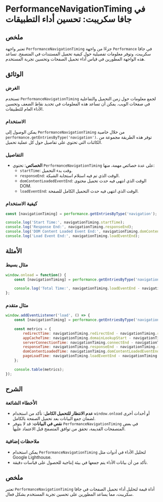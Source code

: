 <!--
Meta Description: # PerformanceNavigationTiming في جافا سكريبت: تحسين أداء التطبيقات ## ملخص تعتبر واجهة `PerformanceNavigationTiming` جزءًا من واجهة `Performance` في ج...
Meta Keywords: navigationtiming, performancenavigationtiming, تحميل, console, performance
-->

# PerformanceNavigationTiming في جافا سكريبت: تحسين أداء التطبيقات

## ملخص
تعتبر واجهة `PerformanceNavigationTiming` جزءًا من واجهة `Performance` في جافا سكريبت، وتوفر معلومات تفصيلية حول كيفية تحميل المستندات في المتصفح. تساعد هذه الواجهة المطورين في قياس أداء تحميل الصفحات وتحسين تجربة المستخدم.

## الوثائق
### الغرض
تستخدم `PerformanceNavigationTiming` لجمع معلومات حول زمن التحميل والتفاعلية في صفحات الويب. يمكن أن تساعد هذه المعلومات في تحديد نقاط الضعف وتحسين الأداء العام للتطبيقات.

### الاستخدام
يمكن الوصول إلى `PerformanceNavigationTiming` من خلال خاصية `performance.getEntriesByType('navigation')`. توفر هذه الطريقة مجموعة من الكائنات التي تحتوي على تفاصيل حول كل عملية تحميل.

### التفاصيل
- **الخصائص**: تحتوي `PerformanceNavigationTiming` على عدة خصائص مهمة، منها:
  - `startTime`: وقت بدء التحميل.
  - `responseEnd`: الوقت الذي تم فيه استلام استجابة الشبكة.
  - `domContentLoadedEventEnd`: الوقت الذي انتهى فيه حدث تحميل محتوى DOM.
  - `loadEventEnd`: الوقت الذي انتهى فيه حدث التحميل الكامل للصفحة.

### كيفية الاستخدام
```javascript
const [navigationTiming] = performance.getEntriesByType('navigation');

console.log('Start Time:', navigationTiming.startTime);
console.log('Response End:', navigationTiming.responseEnd);
console.log('DOM Content Loaded Event End:', navigationTiming.domContentLoadedEventEnd);
console.log('Load Event End:', navigationTiming.loadEventEnd);
```

## الأمثلة
### مثال بسيط
```javascript
window.onload = function() {
    const [navigationTiming] = performance.getEntriesByType('navigation');
    
    console.log('Total Time:', navigationTiming.loadEventEnd - navigationTiming.startTime);
};
```

### مثال متقدم
```javascript
window.addEventListener('load', () => {
    const [navigationTiming] = performance.getEntriesByType('navigation');
    
    const metrics = {
        redirectTime: navigationTiming.redirectEnd - navigationTiming.redirectStart,
        appCacheTime: navigationTiming.domainLookupStart - navigationTiming.fetchStart,
        serverConnectionTime: navigationTiming.connectEnd - navigationTiming.connectStart,
        responseTime: navigationTiming.responseEnd - navigationTiming.responseStart,
        domContentLoadedTime: navigationTiming.domContentLoadedEventEnd - navigationTiming.fetchStart,
        pageLoadTime: navigationTiming.loadEventEnd - navigationTiming.fetchStart
    };
    
    console.table(metrics);
});
```

## الشرح
### الأخطاء الشائعة
- **عدم الانتظار للتحميل الكامل**: تأكد من استخدام `window.onload` أو أحداث أخرى لضمان جمع البيانات بعد تحميل الصفحة بالكامل.
- **نقص في البيانات**: قد لا يتوفر `PerformanceNavigationTiming` في بعض المتصفحات القديمة، تحقق من توافق المتصفح قبل الاعتماد عليها.

### ملاحظات إضافية
- يمكن استخدام `PerformanceNavigationTiming` لتحليل الأداء في أدوات مثل Google Lighthouse.
- تأكد من أن بيانات الأداء يتم جمعها في بيئة إنتاجية للحصول على قياسات دقيقة.

## ملخص
تعتبر `PerformanceNavigationTiming` أداة قيمة لتحليل أداء تحميل الصفحات في جافا سكريبت، مما يساعد المطورين على تحسين تجربة المستخدم بشكل فعال.